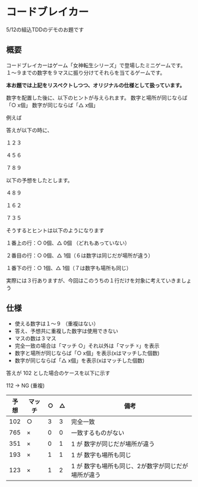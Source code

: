 # コードブレイカー
5/12の組込TDDのデモのお題です

## 概要

コードブレイカーはゲーム「女神転生シリーズ」で登場したミニゲームです。
１～９までの数字を９マスに振り分けてそれらを当てるゲームです。

**本お題では上記をリスペクトしつつ、オリジナルの仕様として扱っています。**

数字を配置した後に、以下のヒントが与えられます。
数字と場所が同じならば「○ x個」
数字が同じならば「△ x個」

例えば

答えが以下の時に、

１２３

４５６

７８９

以下の予想をしたとします。

４８９

１６２

７３５

そうするとヒントは以下のようになります

１番上の行：○  0個、△ 0個 （どれもあっていない）

２番目の行：○  0個、△ 1個（６は数字は同じだが場所が違う）

１番下の行：○  1個、△ 1個（７は数字も場所も同じ）

実際には３行ありますが、今回はこのうちの１行だけを対象に考えていきましょう

## 仕様

* 使える数字は１～９ （重複はない）
* 答え、予想共に重複した数字は使用できない
* マスの数は３マス
* 完全一致の場合は「マッチ ○」それ以外は「マッチ ☓」を表示
* 数字と場所が同じならば「○ x個」を表示(xはマッチした個数)
* 数字が同じならば「△ x個」を表示(xはマッチした個数)


答えが 102 とした場合のケースを以下に示す

112 -> NG (重複)

| 予想 | マッチ | ○ | △ | 備考 |
| --- | --- | --- | --- | --- |
| 102 | ○ | 3 | 3 | 完全一致 |
| 765 | × | 0 | 0 | 一致するものがない |
| 351 | × | 0 | 1 | 1 が 数字が同じだが場所が違う |
| 193 | × | 1 | 1 | 1 が 数字も場所も同じ |
| 123 | × | 1 | 2 | 1 が 数字も場所も同じ、2が数字が同じだが場所が違う  |
